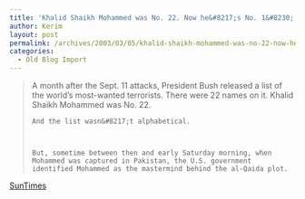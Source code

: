 ```yaml
---
title: 'Khalid Shaikh Mohammed was No. 22. Now he&#8217;s No. 1&#8230;'
author: Kerim
layout: post
permalink: /archives/2003/03/05/khalid-shaikh-mohammed-was-no-22-now-hes-no-1/
categories:
  - Old Blog Import
---
```


>   A month after the Sept. 11 attacks, President Bush released a list of the world&#8217;s most-wanted terrorists. There were 22 names on it. Khalid Shaikh Mohammed was No. 22.  
>   
>   
>     And the list wasn&#8217;t alphabetical.
>   
>   
>   
>     But, sometime between then and early Saturday morning, when Mohammed was captured in Pakistan, the U.S. government identified Mohammed as the mastermind behind the al-Qaida plot.
>   


<a href="http://www.suntimes.com/output/pickett/cst-nws-pickett04.html" onclick="_gaq.push(['_trackEvent', 'outbound-article', 'http://www.suntimes.com/output/pickett/cst-nws-pickett04.html', 'SunTimes']);" >SunTimes</a>

